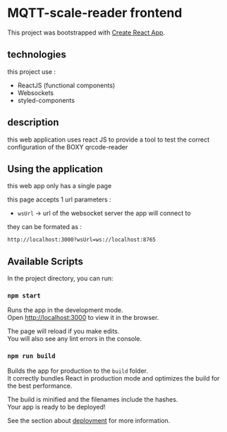 # MQTT-scale-reader frontend

This project was bootstrapped with [Create React App](https://github.com/facebook/create-react-app).

## technologies

this project use :

- ReactJS (functional components)
- Websockets
- styled-components

## description

this web application uses react JS to provide a tool to test the correct configuration of the BOXY qrcode-reader

## Using the application

this web app only has a single page

this page accepts 1 url parameters : 

- `wsUrl` -> url of the websocket server the app will connect to

they can be formated as : 

```
http://localhost:3000?wsUrl=ws://localhost:8765
```

## Available Scripts

In the project directory, you can run:

### `npm start`

Runs the app in the development mode.\
Open [http://localhost:3000](http://localhost:3000) to view it in the browser.

The page will reload if you make edits.\
You will also see any lint errors in the console.

### `npm run build`

Builds the app for production to the `build` folder.\
It correctly bundles React in production mode and optimizes the build for the best performance.

The build is minified and the filenames include the hashes.\
Your app is ready to be deployed!

See the section about [deployment](https://facebook.github.io/create-react-app/docs/deployment) for more information.
